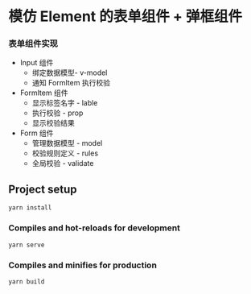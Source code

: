 # 模仿 Element 的表单组件 + 弹框组件

### 表单组件实现
- Input 组件
  - 绑定数据模型- v-model
  - 通知 FormItem 执行校验
- FormItem 组件
  - 显示标签名字 - lable
  - 执行校验 - prop
  - 显示校验结果
- Form 组件
  - 管理数据模型 - model
  - 校验规则定义 - rules
  - 全局校验 - validate

## Project setup
```
yarn install
```

### Compiles and hot-reloads for development
```
yarn serve
```

### Compiles and minifies for production
```
yarn build
```